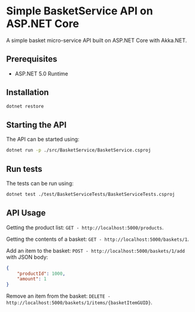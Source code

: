 # Simple BasketService API on ASP.NET Core

A simple basket micro-service API built on ASP.NET Core with Akka.NET.

## Prerequisites

- ASP.NET 5.0 Runtime

## Installation

```bash
dotnet restore
```

## Starting the API

The API can be started using:

```bash
dotnet run -p ./src/BasketService/BasketService.csproj
```

## Run tests

The tests can be run using:

```bash
dotnet test ./test/BasketServiceTests/BasketServiceTests.csproj
```

## API Usage

Getting the product list: `GET - http://localhost:5000/products`.

Getting the contents of a basket: `GET - http://localhost:5000/baskets/1`.

Add an item to the basket: `POST - http://localhost:5000/baskets/1/add` with JSON body:

```json
{
	"productId": 1000,
	"amount": 1
}
```

Remove an item from the basket: `DELETE - http://localhost:5000/baskets/1/items/{basketItemGUID}`.



